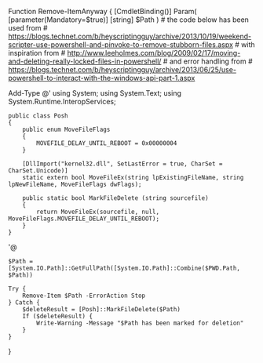 

Function Remove-ItemAnyway {
    [CmdletBinding()]
    Param(
        [parameter(Mandatory=$true)]
	    [string] $Path
    )
    # the code below has been used from
    #    https://blogs.technet.com/b/heyscriptingguy/archive/2013/10/19/weekend-scripter-use-powershell-and-pinvoke-to-remove-stubborn-files.aspx
    # with inspiration from
    #    http://www.leeholmes.com/blog/2009/02/17/moving-and-deleting-really-locked-files-in-powershell/
    # and error handling from
    #    https://blogs.technet.com/b/heyscriptingguy/archive/2013/06/25/use-powershell-to-interact-with-the-windows-api-part-1.aspx

Add-Type @'
    using System;
    using System.Text;
    using System.Runtime.InteropServices;
       
    public class Posh
    {
        public enum MoveFileFlags
        {
            MOVEFILE_DELAY_UNTIL_REBOOT = 0x00000004
        }
 
        [DllImport("kernel32.dll", SetLastError = true, CharSet = CharSet.Unicode)]
        static extern bool MoveFileEx(string lpExistingFileName, string lpNewFileName, MoveFileFlags dwFlags);
        
        public static bool MarkFileDelete (string sourcefile)
        {
            return MoveFileEx(sourcefile, null, MoveFileFlags.MOVEFILE_DELAY_UNTIL_REBOOT);         
        }
    }
'@

    $Path = [System.IO.Path]::GetFullPath([System.IO.Path]::Combine($PWD.Path, $Path))

    Try {
        Remove-Item $Path -ErrorAction Stop
    } Catch {
        $deleteResult = [Posh]::MarkFileDelete($Path)
        If ($deleteResult) {
            Write-Warning -Message "$Path has been marked for deletion"
        }
    }
}
